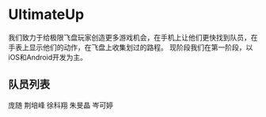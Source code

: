 # UltimateUp
我们致力于给极限飞盘玩家创造更多游戏机会，在手机上让他们更快找到队员，在手表上显示他们的动作，在飞盘上收集划过的路程。
现阶段我们在第一阶段，以iOS和Android开发为主。
## 队员列表
庞随
荆培峰
徐科翔
朱旻晶
岑可婷
